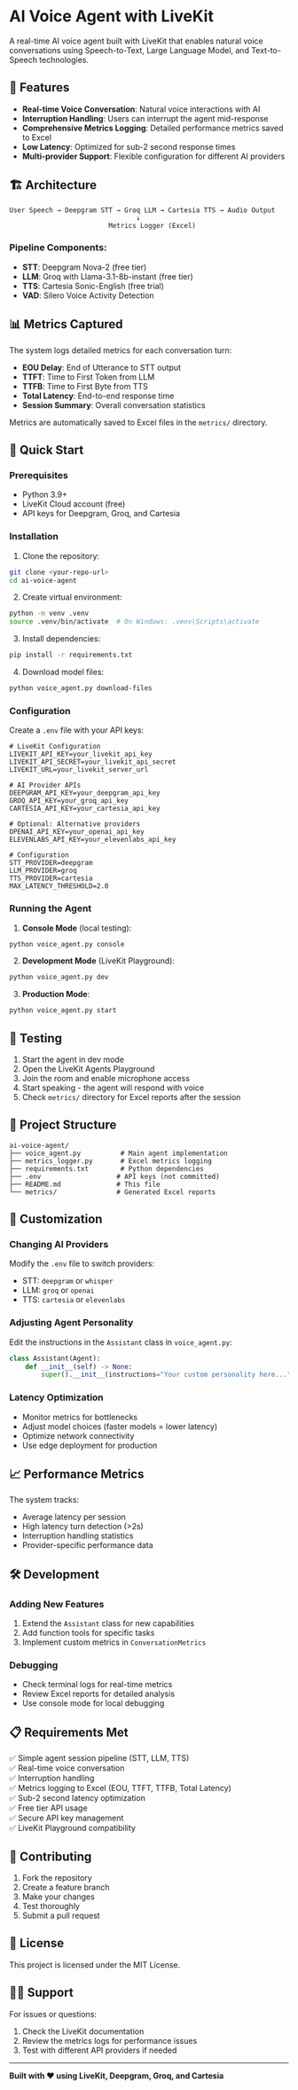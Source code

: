 # AI Voice Agent with LiveKit

A real-time AI voice agent built with LiveKit that enables natural voice conversations using Speech-to-Text, Large Language Model, and Text-to-Speech technologies.

## 🎯 Features

- **Real-time Voice Conversation**: Natural voice interactions with AI
- **Interruption Handling**: Users can interrupt the agent mid-response
- **Comprehensive Metrics Logging**: Detailed performance metrics saved to Excel
- **Low Latency**: Optimized for sub-2 second response times
- **Multi-provider Support**: Flexible configuration for different AI providers

## 🏗️ Architecture

```
User Speech → Deepgram STT → Groq LLM → Cartesia TTS → Audio Output
                                ↓
                         Metrics Logger (Excel)
```

### Pipeline Components:
- **STT**: Deepgram Nova-2 (free tier)
- **LLM**: Groq with Llama-3.1-8b-instant (free tier)
- **TTS**: Cartesia Sonic-English (free trial)
- **VAD**: Silero Voice Activity Detection

## 📊 Metrics Captured

The system logs detailed metrics for each conversation turn:

- **EOU Delay**: End of Utterance to STT output
- **TTFT**: Time to First Token from LLM
- **TTFB**: Time to First Byte from TTS
- **Total Latency**: End-to-end response time
- **Session Summary**: Overall conversation statistics

Metrics are automatically saved to Excel files in the `metrics/` directory.

## 🚀 Quick Start

### Prerequisites
- Python 3.9+
- LiveKit Cloud account (free)
- API keys for Deepgram, Groq, and Cartesia

### Installation

1. Clone the repository:
```bash
git clone <your-repo-url>
cd ai-voice-agent
```

2. Create virtual environment:
```bash
python -m venv .venv
source .venv/bin/activate  # On Windows: .venv\Scripts\activate
```

3. Install dependencies:
```bash
pip install -r requirements.txt
```

4. Download model files:
```bash
python voice_agent.py download-files
```

### Configuration

Create a `.env` file with your API keys:

```env
# LiveKit Configuration
LIVEKIT_API_KEY=your_livekit_api_key
LIVEKIT_API_SECRET=your_livekit_api_secret
LIVEKIT_URL=your_livekit_server_url

# AI Provider APIs
DEEPGRAM_API_KEY=your_deepgram_api_key
GROQ_API_KEY=your_groq_api_key
CARTESIA_API_KEY=your_cartesia_api_key

# Optional: Alternative providers
OPENAI_API_KEY=your_openai_api_key
ELEVENLABS_API_KEY=your_elevenlabs_api_key

# Configuration
STT_PROVIDER=deepgram
LLM_PROVIDER=groq
TTS_PROVIDER=cartesia
MAX_LATENCY_THRESHOLD=2.0
```

### Running the Agent

1. **Console Mode** (local testing):
```bash
python voice_agent.py console
```

2. **Development Mode** (LiveKit Playground):
```bash
python voice_agent.py dev
```

3. **Production Mode**:
```bash
python voice_agent.py start
```

## 🧪 Testing

1. Start the agent in dev mode
2. Open the LiveKit Agents Playground
3. Join the room and enable microphone access
4. Start speaking - the agent will respond with voice
5. Check `metrics/` directory for Excel reports after the session

## 📁 Project Structure

```
ai-voice-agent/
├── voice_agent.py          # Main agent implementation
├── metrics_logger.py       # Excel metrics logging
├── requirements.txt        # Python dependencies
├── .env                   # API keys (not committed)
├── README.md              # This file
└── metrics/               # Generated Excel reports
```

## 🔧 Customization

### Changing AI Providers

Modify the `.env` file to switch providers:
- STT: `deepgram` or `whisper`
- LLM: `groq` or `openai`
- TTS: `cartesia` or `elevenlabs`

### Adjusting Agent Personality

Edit the instructions in the `Assistant` class in `voice_agent.py`:

```python
class Assistant(Agent):
    def __init__(self) -> None:
        super().__init__(instructions="Your custom personality here...")
```

### Latency Optimization

- Monitor metrics for bottlenecks
- Adjust model choices (faster models = lower latency)
- Optimize network connectivity
- Use edge deployment for production

## 📈 Performance Metrics

The system tracks:
- Average latency per session
- High latency turn detection (>2s)
- Interruption handling statistics
- Provider-specific performance data

## 🛠️ Development

### Adding New Features

1. Extend the `Assistant` class for new capabilities
2. Add function tools for specific tasks
3. Implement custom metrics in `ConversationMetrics`

### Debugging

- Check terminal logs for real-time metrics
- Review Excel reports for detailed analysis
- Use console mode for local debugging

## 📋 Requirements Met

✅ Simple agent session pipeline (STT, LLM, TTS)  
✅ Real-time voice conversation  
✅ Interruption handling  
✅ Metrics logging to Excel (EOU, TTFT, TTFB, Total Latency)  
✅ Sub-2 second latency optimization  
✅ Free tier API usage  
✅ Secure API key management  
✅ LiveKit Playground compatibility  

## 🤝 Contributing

1. Fork the repository
2. Create a feature branch
3. Make your changes
4. Test thoroughly
5. Submit a pull request

## 📄 License

This project is licensed under the MIT License.

## 🙋‍♂️ Support

For issues or questions:
1. Check the LiveKit documentation
2. Review the metrics logs for performance issues
3. Test with different API providers if needed

---

**Built with ❤️ using LiveKit, Deepgram, Groq, and Cartesia** 